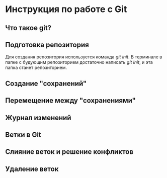 # Инструкция по работе с Git 

## Что такое git?

## Подготовка репозитория
Для создания репозитория используется команда *git init*. В терминале в папке с будующим репозиторием достаточно написать *git init*, и эта папка станет репозиторием.

## Создание "сохранений"

## Перемещение между "сохранениями"

## Журнал изменений

## Ветки в Git

## Слияние веток и решение конфликтов 

## Удаление веток